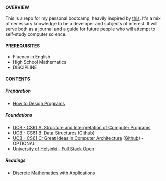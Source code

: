 #### OVERVIEW

This is a repo for my personal bootcamp, heavily inspired by [this](https://www.reddit.com/r/learnprogramming/comments/ortnef/a_super_harsh_guide_to_learning_computer_science/). It's a mix of necessary knowledge to be a developer and subjects of interest. It will serve both as a journal and a guide for future people who will attempt to self-study computer science.

#### PREREQUISITES

- Fluency in English
- High School Mathematics
- DISCIPLINE

#### CONTENTS

##### Preparation
- [How to Design Programs](https://htdp.org/2022-8-7/Book/index.html)

##### Foundations
- [UCB - CS61 A: Structure and Interpretation of Computer Programs](https://inst.eecs.berkeley.edu/~cs61a/sp21/)
- [UCB - CS61 B: Data Structures](https://sp21.datastructur.es/) ([Github](https://github.com/orgs/Berkeley-CS61B/repositories))
- [UCB - CS61 C: Great Ideas in Computer Architecture](https://cs61c.org/sp22/) ([Github](https://github.com/orgs/61c-teach/repositories)) - OPTIONAL
- [University of Helsinki - Full Stack Open](https://fullstackopen.com/en/)

##### Readings
- [Discrete Mathematics with Applications](https://www.amazon.com/Discrete-Mathematics-Applications-Susanna-Epp-dp-1337694193/dp/1337694193/ref=dp_ob_image_bk)
